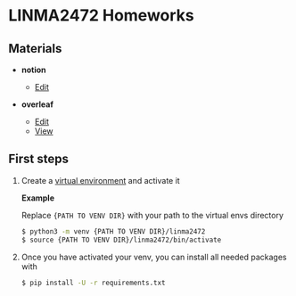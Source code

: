 LINMA2472 Homeworks
===

Materials
---

- **notion**
    - [Edit](https://www.notion.so/Homeworks-LINMA2472-79feaa3723584e4eb029b48a622f2641)

- **overleaf**
    - [Edit](https://www.overleaf.com/3996444819ytrtwhtfhcmx)
    - [View](https://www.overleaf.com/read/ptxprcnnhpwg)

First steps
---

1. Create a [virtual environment](https://docs.python.org/3/library/venv.html) and activate it

    **Example**
    
    Replace `{PATH TO VENV DIR}` with your path to the virtual envs directory

    ```bash
    $ python3 -m venv {PATH TO VENV DIR}/linma2472
    $ source {PATH TO VENV DIR}/linma2472/bin/activate
    ```

2. Once you have activated your venv, you can install all needed packages with
    ```bash
    $ pip install -U -r requirements.txt
    ```
